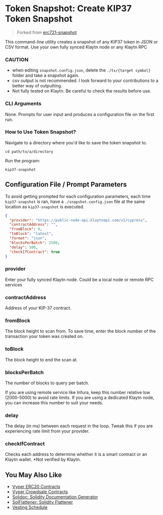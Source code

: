 # Token Snapshot: Create KIP37 Token Snapshot

> Forked from [erc721-snapshot](https://github.com/0xSlot/erc721-snapshot)

This command-line utility creates a snapshot of any KIP37 token in JSON or CSV format. Use your own fully synced Klaytn node or any Klaytn RPC

### **CAUTION**

- when editing `snapshot.config.json`, delete the `./tx/{target symbol}` folder and take a snapshot again.
- csv output is not recommended. I look forward to your contributions to a better way of outputting.
- Not fully tested on Klaytn. Be careful to check the results before use.

### CLI Arguments

None. Prompts for user input and produces a configuration file on the first run.

### How to Use Token Snapshot?

Navigate to a directory where you'd like to save the token snapshot to.

```
cd path/to/a/directory
```

Run the program:

```
kip37-snapshot
```

## Configuration File / Prompt Parameters
To avoid getting prompted for each configuration parameters, each time `kip37-snapshot` is ran, have a `./snapshot.config.json` file at the same location as `kip37-snapshot` is executed.

```json
{
  "provider": "https://public-node-api.klaytnapi.com/v1/cypress",
  "contractAddress": "",
  "fromBlock": 0,
  "toBlock": "latest",
  "format": "json",
  "blocksPerBatch": 2500,
  "delay": 500,
  "checkIfContract": true
}
```

### provider

Enter your fully synced Klaytn node. Could be a local node or remote RPC services

### contractAddress

Address of your KIP-37 contract.

### fromBlock

The block height to scan from. To save time, enter the block number of the transaction your token was created on.

### toBlock

The block height to end the scan at.

### blocksPerBatch

The number of blocks to query per batch.

If you are using remote service like Infura, keep this number relative low (2000-5000) to avoid rate limits. If you are using a dedicated Klaytn node, you can increase this number to suit your needs.

### delay

The delay (in ms) between each request in the loop. Tweak this if you are experiencing rate limit from your provider.

### checkIfContract

Checks each address to determine whether it is a smart contract or an Klaytn wallet.
*Not verified by Klaytn.

## You May Also Like

- [Vyper ERC20 Contracts](https://github.com/binodnp/vyper-erc20)
- [Vyper Crowdsale Contracts](https://github.com/binodnp/vyper-crowdsale)
- [Solidoc: Solidity Documentation Generator](https://github.com/CYBRToken/solidoc)
- [SolFlattener: Solidity Flattener](https://github.com/CYBRToken/sol-flattener)
- [Vesting Schedule](https://github.com/binodnp/vesting-schedule)
